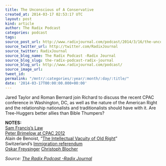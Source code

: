 ```yaml
---
title: The Unconscious of A Conservative
created_at: 2014-03-17 02:53:17 UTC
layout: post
kind: article
author: The Radix Podcast
categories: podcast
tags: 
source_post_url: http://www.radixjournal.com/podcast/2014/3/16/the-unconscious-of-a-conservative
source_twitter_url: http://twitter.com/RadixJournal
source_twitter: RadixJournal
source_blog_name: The Radix Podcast -Radix Journal
source_blog_slug: the-radix-podcast-radix-journal
source_blog_url: http://www.radixjournal.com/podcast/
source_image_url: 
tweet_id: 
permalink: "/mntr/:categories/:year/:month/:day/:title/"
date: '2014-03-17T00:00:00.000+00:00'
---
```

<p>Jared Taylor and Roman Bernard join Richard to discuss the recent CPAC conference in Washington, DC, as well as the nature of the American Right and the relationship nationalists and traditionalists should have with it.  Are  Tree-Huggers better allies than Bible Thumpers?      </p>

<p><strong>NOTES:</strong> <br />
<a href="http://www.npiamerica.org/the-national-policy-institute/category/race-baiting">Sam Francis’s Law</a> <br />
<a href="https://www.youtube.com/watch?v=Nm9cd6cOZV4">Peter Brimelow at CPAC 2012</a> <br />
Alain de Benoist,  “<a href="http://www.radixjournal.com/journal/the-intellectual-vacuity-of-the-old-right">The Intellectual Vacuity of Old Right</a>” <br />
Switzerland’s <a href="http://www.radixjournal.com/journal/the-intellectual-vacuity-of-the-old-right">Immigration referendum</a> <br />
<a href="http://en.wikipedia.org/wiki/Oskar_Freysinger">Oskar Freysinger</a> 
<a href="http://en.wikipedia.org/wiki/Christoph_Blocher">Christoph Blocher</a>   </p><div class="">
    <i>Source: <a href="http://www.radixjournal.com/podcast/">The Radix Podcast -Radix Journal</a></i>
</div>
